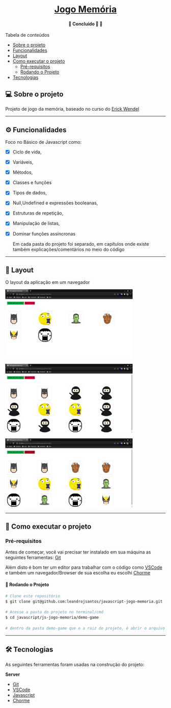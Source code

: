 
<h1 align="center">
     <a href="#" alt="site do ecoleta">Jogo Memória</a>
</h1>

<h4 align="center">
	🚧   Concluído 🚀 🚧
</h4>

Tabela de conteúdos
<!--ts-->
   * [Sobre o projeto](#-sobre-o-projeto)
   * [Funcionalidades](#-funcionalidades)
   * [Layout](#-layout)
   * [Como executar o projeto](#-como-executar-o-projeto)
     * [Pré-requisitos](#pré-requisitos)
     * [Rodando o Projeto](#user-content--rodando-o-projeto)
   * [Tecnologias](#-tecnologias)
<!--te-->

## 💻 Sobre o projeto

Projeto de jogo da memória, baseado no curso do [Erick Wendel](https://conteudo.erickwendel.com.br/fundamentos-js)

---

## ⚙️ Funcionalidades

Foco no Básico de Javascript como:

- [x] Ciclo de vida, 
- [x] Variáveis, 
- [x] Métodos, 
- [x] Classes e funções 
- [x] Tipos de dados, 
- [x] Null,Undefined e expressões booleanas,
- [x] Estruturas de repetição,
- [x] Manipulação de listas,
- [x] Dominar funções assíncronas

  Em cada pasta do projeto foi separado, em capítulos onde existe também explicações/comentários no meio do código

---

## 🎨 Layout

O layout da aplicação em um navegador

  <img alt="demo-game" title="#demo-game" src="./images/1.png" width="400px">
</p>

  <img alt="demo-game" title="#demo-game" src="./images/2.png" width="400px">
</p>

  <img alt="demo-game" title="#demo-game" src="./images/3.png" width="400px">
</p>

---

## 🚀 Como executar o projeto
### Pré-requisitos

Antes de começar, você vai precisar ter instalado em sua máquina as seguintes ferramentas:
[Git](https://git-scm.com) 

Além disto é bom ter um editor para trabalhar com o código como [VSCode](https://code.visualstudio.com/) e também um navegador/Browser de sua escolha eu escolhi [Chorme](https://www.google.pt/intl/pt-PT/chrome/?brand=CHBD&gclid=CjwKCAjw1ej5BRBhEiwAfHyh1CqpdiJkRowiF7qVChVWvkTImra14_fVqzdcxXeYoznuxbgYMmtS9BoCP4oQAvD_BwE&gclsrc=aw.ds)

#### 🎲 Rodando o Projeto

```bash
# Clone este repositório
$ git clone git@github.com:leandrojsantos/javascript-jogo-memoria.git

# Acesse a pasta do projeto no terminal/cmd
$ cd javascript/js-jogo-memoria/demo-game

# dentro da pasta demo-game que e a raiz do projeto, é abrir o arquivo `index.html` que ele irá iniciar no seu navegador

```
---

## 🛠 Tecnologias

As seguintes ferramentas foram usadas na construção do projeto:

**Server**  
* [Git](https://git-scm.com) 
* [VSCode](https://code.visualstudio.com/)
* [Javascript](https://developer.mozilla.org/pt-BR/docs/Aprender/JavaScript)
* [Chorme](https://www.google.pt/intl/pt-PT/chrome/?brand=CHBD&gclid=CjwKCAjw1ej5BRBhEiwAfHyh1CqpdiJkRowiF7qVChVWvkTImra14_fVqzdcxXeYoznuxbgYMmtS9BoCP4oQAvD_BwE&gclsrc=aw.ds)




